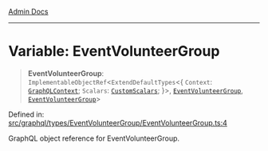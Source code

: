 [Admin Docs](/)

***

# Variable: EventVolunteerGroup

> **EventVolunteerGroup**: `ImplementableObjectRef`\<`ExtendDefaultTypes`\<\{ `Context`: [`GraphQLContext`](../../../../context/type-aliases/GraphQLContext.md); `Scalars`: [`CustomScalars`](../../../../scalars/type-aliases/CustomScalars.md); \}\>, [`EventVolunteerGroup`](../type-aliases/EventVolunteerGroup.md), [`EventVolunteerGroup`](../type-aliases/EventVolunteerGroup.md)\>

Defined in: [src/graphql/types/EventVolunteerGroup/EventVolunteerGroup.ts:4](https://github.com/Sourya07/talawa-api/blob/2dc82649c98e5346c00cdf926fe1d0bc13ec1544/src/graphql/types/EventVolunteerGroup/EventVolunteerGroup.ts#L4)

GraphQL object reference for EventVolunteerGroup.

